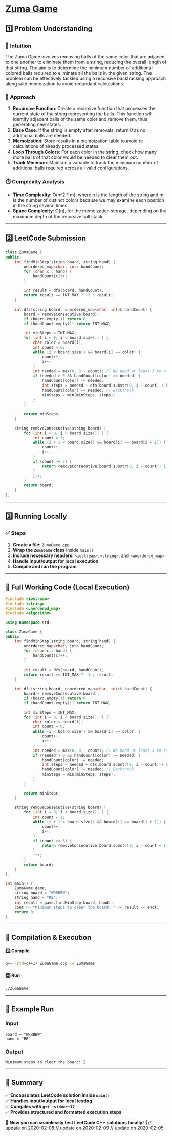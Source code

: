 # **[Zuma Game](https://leetcode.com/problems/zuma-game/description/)**  

## **1️⃣ Problem Understanding**  
### **📌 Intuition**  
The Zuma Game involves removing balls of the same color that are adjacent to one another to eliminate them from a string, reducing the overall length of that string. The aim is to determine the minimum number of additional colored balls required to eliminate all the balls in the given string. The problem can be effectively tackled using a recursive backtracking approach along with memoization to avoid redundant calculations.

### **🚀 Approach**  
1. **Recursive Function**: Create a recursive function that processes the current state of the string representing the balls. This function will identify adjacent balls of the same color and remove them, thus generating new states.
2. **Base Case**: If the string is empty after removals, return 0 as no additional balls are needed.
3. **Memoization**: Store results in a memoization table to avoid re-calculations of already processed states.
4. **Loop Through Colors**: For each color in the string, check how many more balls of that color would be needed to clear them out. 
5. **Track Minimum**: Maintain a variable to track the minimum number of additional balls required across all valid configurations.

### **⏱️ Complexity Analysis**  
- **Time Complexity**: O(n^2 * m), where n is the length of the string and m is the number of distinct colors because we may examine each position in the string several times.
- **Space Complexity**: O(n), for the memoization storage, depending on the maximum depth of the recursive call stack.

---  

## **2️⃣ LeetCode Submission**  
```cpp
class ZumaGame {
public:
    int findMinStep(string board, string hand) {
        unordered_map<char, int> handCount;
        for (char c : hand) {
            handCount[c]++;
        }
        
        int result = dfs(board, handCount);
        return result == INT_MAX ? -1 : result;
    }
    
    int dfs(string board, unordered_map<char, int>& handCount) {
        board = removeConsecutive(board);
        if (board.empty()) return 0;
        if (handCount.empty()) return INT_MAX;

        int minSteps = INT_MAX;
        for (int i = 0; i < board.size(); ) {
            char color = board[i];
            int count = 0;
            while (i < board.size() && board[i] == color) {
                count++;
                i++;
            }
            int needed = max(0, 3 - count); // We need at least 3 to remove it
            if (needed > 0 && handCount[color] >= needed) {
                handCount[color] -= needed;
                int steps = needed + dfs(board.substr(0, i - count) + board.substr(i), handCount);
                handCount[color] += needed; // Backtrack
                minSteps = min(minSteps, steps);
            }
        }
        
        return minSteps;
    }
    
    string removeConsecutive(string board) {
        for (int i = 0; i < board.size(); ) {
            int count = 1;
            while (i + 1 < board.size() && board[i] == board[i + 1]) {
                count++;
                i++;
            }
            if (count >= 3) {
                return removeConsecutive(board.substr(0, i - count + 1) + board.substr(i + 1));
            }
            i++;
        }
        return board;
    }
};
```  

---  

## **3️⃣ Running Locally**  
### **✅ Steps**  
1. **Create a file**: `ZumaGame.cpp`  
2. **Wrap the `ZumaGame` class** inside `main()`  
3. **Include necessary headers**: `<iostream>`, `<string>`, and `<unordered_map>`  
4. **Handle input/output for local execution**  
5. **Compile and run the program**  

---  

## **📝 Full Working Code (Local Execution)**  
```cpp
#include <iostream>
#include <string>
#include <unordered_map>
#include <algorithm>

using namespace std;

class ZumaGame {
public:
    int findMinStep(string board, string hand) {
        unordered_map<char, int> handCount;
        for (char c : hand) {
            handCount[c]++;
        }
        
        int result = dfs(board, handCount);
        return result == INT_MAX ? -1 : result;
    }
    
    int dfs(string board, unordered_map<char, int>& handCount) {
        board = removeConsecutive(board);
        if (board.empty()) return 0;
        if (handCount.empty()) return INT_MAX;

        int minSteps = INT_MAX;
        for (int i = 0; i < board.size(); ) {
            char color = board[i];
            int count = 0;
            while (i < board.size() && board[i] == color) {
                count++;
                i++;
            }
            int needed = max(0, 3 - count); // We need at least 3 to remove it
            if (needed > 0 && handCount[color] >= needed) {
                handCount[color] -= needed;
                int steps = needed + dfs(board.substr(0, i - count) + board.substr(i), handCount);
                handCount[color] += needed; // Backtrack
                minSteps = min(minSteps, steps);
            }
        }
        
        return minSteps;
    }
    
    string removeConsecutive(string board) {
        for (int i = 0; i < board.size(); ) {
            int count = 1;
            while (i + 1 < board.size() && board[i] == board[i + 1]) {
                count++;
                i++;
            }
            if (count >= 3) {
                return removeConsecutive(board.substr(0, i - count + 1) + board.substr(i + 1));
            }
            i++;
        }
        return board;
    }
};

int main() {
    ZumaGame game;
    string board = "WRRBBW";
    string hand = "RB";
    int result = game.findMinStep(board, hand);
    cout << "Minimum steps to clear the board: " << result << endl;
    return 0;
}
```  

---  

## **🔧 Compilation & Execution**  
#### **1️⃣ Compile**  
```bash
g++ -std=c++17 ZumaGame.cpp -o ZumaGame
```  

#### **2️⃣ Run**  
```bash
./ZumaGame
```  

---  

## **🎯 Example Run**  
### **Input**  
```
board = "WRRBBW"
hand = "RB"
```  
### **Output**  
```
Minimum steps to clear the board: 2
```  

---  

## **📌 Summary**  
✅ **Encapsulates LeetCode solution inside `main()`**  
✅ **Handles input/output for local testing**  
✅ **Compiles with `g++ -std=c++17`**  
✅ **Provides structured and formatted execution steps**  

🚀 **Now you can seamlessly test LeetCode C++ solutions locally!** 🚀// update on 2020-02-08
// update on 2020-02-09
// update on 2020-02-05

